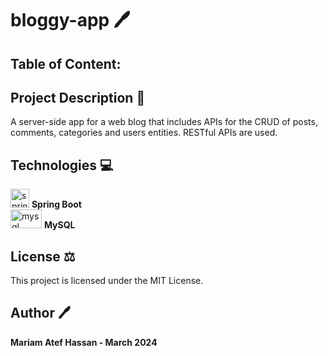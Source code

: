 # bloggy-app 🖊️

## Table of Content:

## Project Description :page_facing_up:

A server-side app for a web blog that includes APIs for the CRUD of posts, comments, categories and users entities. RESTful APIs are used.


## Technologies 💻

<img src="https://miro.medium.com/v2/resize:fit:500/1*AbiX4LwtSNozoyfypcKvEg.png" alt="spring boot" width="30" height="30"> __Spring Boot__ <br>
<img src="https://www.freepnglogos.com/uploads/logo-mysql-png/logo-mysql-mysql-logo-png-images-are-download-crazypng-6.png" alt="mysql" width="50" height="30"> __MySQL__


## License ⚖️

This project is licensed under the MIT License.

## Author 🖊️

**Mariam Atef Hassan  - March 2024**

